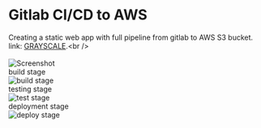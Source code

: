 # Gitlab CI/CD to AWS
Creating a static web app with full pipeline from gitlab to AWS S3 bucket.<br />
link: [GRAYSCALE]([https://pages.github.com/](http://ariel-gitlab-qa.s3-website.eu-central-1.amazonaws.com)).<br />
<br />
<br />
![Screenshot](https://user-images.githubusercontent.com/95013498/208266148-7d3aa10e-e76d-4cff-b958-f6efd2e5525e.png)
<br />
build stage<br />
![build stage](https://user-images.githubusercontent.com/95013498/208266188-a7721598-e4e1-493b-834c-6274a5490b9a.png)
<br />
testing stage<br />
![test stage](https://user-images.githubusercontent.com/95013498/208266241-1ec99be0-9c52-4147-b5c2-dff531f7cdad.png)
<br />
deployment stage<br />
![deploy stage](https://user-images.githubusercontent.com/95013498/208266263-f88ba880-38d8-42c4-a7ae-cdfd776e6f0a.png)
